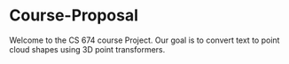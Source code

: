 # Course-Proposal
Welcome to the CS 674 course Project. Our goal is to convert text to point cloud shapes using 3D point transformers. 
